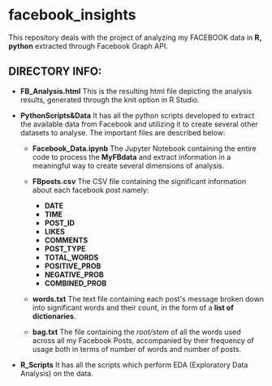 # facebook_insights
This repository deals with the project of analyzing my FACEBOOK data in **R, python** extracted through Facebook Graph API.

## DIRECTORY INFO:
* **FB_Analysis.html** This is the resulting html file depicting the analysis results, generated through the knit option in R Studio.

* **PythonScripts&Data** It has all the python scripts developed to extract the available data from Facebook and utilizing it to create several other datasets to analyse. The important files are described below:
  
  * **Facebook_Data.ipynb** The Jupyter Notebook containing the entire code to process the **MyFBdata** and extract information in a meaningful way to create several dimensions of analysis.
  
  * **FBposts.csv** The CSV file containing the significant information about each facebook post namely:
    * **DATE**
    * **TIME**
    * **POST_ID**
    * **LIKES**
    * **COMMENTS**
    * **POST_TYPE**
    * **TOTAL_WORDS**
    * **POSITIVE_PROB**
    * **NEGATIVE_PROB**
    * **COMBINED_PROB**
  
  * **words.txt** The text file containing each post's message broken down into significant words and their count, in the form of a **list of dictionaries**.
  
  * **bag.txt** The file containing the *root/stem* of all the words used across all my Facebook Posts, accompanied by their frequency of usage both in terms of number of words and number of posts.

* **R_Scripts** It has all the scripts which perform EDA (Exploratory Data Analysis) on the data.

